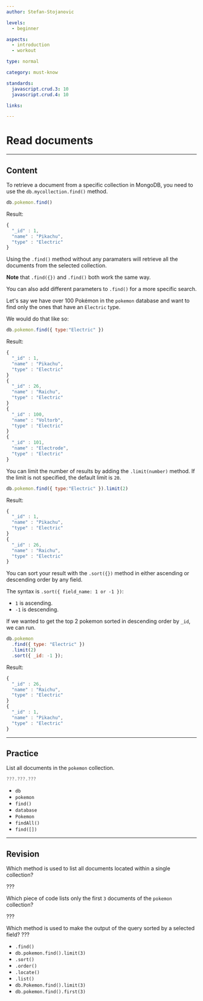 ```yaml
---
author: Stefan-Stojanovic

levels:
  - beginner

aspects:
  - introduction
  - workout

type: normal

category: must-know

standards:
  javascript.crud.3: 10
  javascript.crud.4: 10

links:

---
```

# Read documents

---
## Content

To retrieve a document from a specific collection in MongoDB, you need to use the `db.mycollection.find()` method.

```javascript
db.pokemon.find()
```

Result:

```javascript
{
  "_id" : 1,
  "name" : "Pikachu",
  "type" : "Electric"
}
```

Using the `.find()` method without any paramaters will retrieve all the documents from the selected collection.

**Note** that `.find({})` and `.find()` both work the same way.

You can also add different parameters to `.find()` for a more specific search.

Let's say we have over 100 Pokémon in the `pokemon` database and want to find only the ones that have an `Electric` type.

We would do that like so:

```javascript
db.pokemon.find({ type:"Electric" })
```

Result:

```javascript
{
  "_id" : 1,
  "name" : "Pikachu",
  "type" : "Electric"
}
{
  "_id" : 26,
  "name" : "Raichu",
  "type" : "Electric"
}
{
  "_id" : 100,
  "name" : "Voltorb",
  "type" : "Electric"
}
{
  "_id" : 101,
  "name" : "Electrode",
  "type" : "Electric"
}
```

You can limit the number of results by adding the `.limit(number)` method. If the limit is not specified, the default limit is `20`.

```javascript
db.pokemon.find({ type:"Electric" }).limit(2)
```

Result:

```javascript
{
  "_id" : 1,
  "name" : "Pikachu",
  "type" : "Electric"
}
{
  "_id" : 26,
  "name" : "Raichu",
  "type" : "Electric"
}
```

You can sort your result with the `.sort({})` method in either ascending or descending order by any field.

The syntax is `.sort({ field_name: 1 or -1 })`:
- `1` is ascending.
- `-1` is descending.

If we wanted to get the top 2 pokemon sorted in descending order by `_id`, we can run.

```javascript
db.pokemon
  .find({ type: "Electric" })
  .limit(2)
  .sort({ _id: -1 });
```

Result:

```javascript
{
  "_id" : 26,
  "name" : "Raichu",
  "type" : "Electric"
}
{
  "_id" : 1,
  "name" : "Pikachu",
  "type" : "Electric"
}
```

---
## Practice

List all documents in the `pokemon` collection.

```javascript
???.???.???
```

* `db`
* `pokemon`
* `find()`
* `database`
* `Pokemon`
* `findAll()`
* `find([])`

---
## Revision

Which method is used to list all documents located within a single collection?

???

Which piece of code lists only the first `3` documents of the `pokemon` collection?

???

Which method is used to make the output of the query sorted by a selected field?
???

* `.find()`
* `db.pokemon.find().limit(3)`
* `.sort()`
* `.order()`
* `.locate()`
* `.list()`
* `db.Pokemon.find().limit(3)`
* `db.pokemon.find().first(3)`

